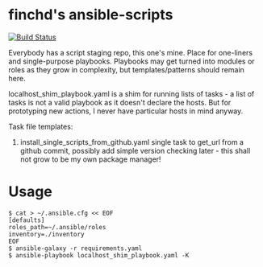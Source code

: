 finchd's ansible-scripts
========================

[![Build Status](https://travis-ci.com/finchd/ansible-scripts.svg?branch=master)](https://travis-ci.com/finchd/ansible-scripts)

Everybody has a script staging repo, this one's mine.
Place for one-liners and single-purpose playbooks. Playbooks may get turned into modules or roles as they grow in complexity, but templates/patterns should remain here.

localhost_shim_playbook.yaml is a shim for running lists of tasks - a list of tasks is not a valid playbook as it doesn't declare the hosts. But for prototyping new actions, I never have particular hosts in mind anyway.

Task file templates:

1. install_single_scripts_from_github.yaml
     single task to get_url from a github commit, possibly add simple version checking later - this shall not grow to be my own package manager!



Usage
=====

```
$ cat > ~/.ansible.cfg << EOF
[defaults]
roles_path=~/.ansible/roles
inventory=./inventory
EOF
$ ansible-galaxy -r requirements.yaml
$ ansible-playbook localhost_shim_playbook.yaml -K
```
